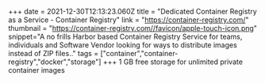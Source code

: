 +++
date = 2021-12-30T12:13:23.060Z
title = "Dedicated Container Registry as a Service - Container Registry"
link = "https://container-registry.com/"
thumbnail = "https://container-registry.com//favicon/apple-touch-icon.png"
snippet="A no frills Harbor based Container Registry Service for teams, individuals and Software Vendor looking for ways to distribute images instead of ZIP files.."
tags = ["container","container-registry","docker","storage"]
+++
1 GB free storage for unlimited  private container images
